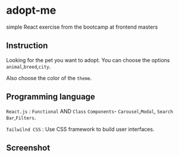 # adopt-me
simple React exercise from the bootcamp at frontend masters 

## Instruction
Looking for the pet you want to adopt. You can choose the options `animal`,`breed`,`city`.

Also choose the color of the `theme`.

## Programming language
`React.js` : `Functional` AND `Class` `Components`- `Carousel`,`Modal`, `Search Bar`,`Filters`.

`Tailwilnd CSS` : Use CSS framework to build user interfaces.


## Screenshot

